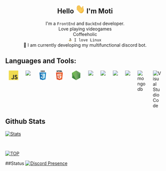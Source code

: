 <div align="center">
<h2> Hello <img src="https://github.com/ABSphreak/ABSphreak/blob/master/gifs/Hi.gif" width="30px"> I'm Moti</h2>
</div>

<div align="center" width="300">
 I'm a  <code>FrontEnd</code> and  <code>BackEnd</code> developer.
 <br>
 Love playing videogames
 <br>
 Coffeeholic
 <br>
 <code><img height="10" src="https://raw.githubusercontent.com/github/explore/80688e429a7d4ef2fca1e82350fe8e3517d3494d/topics/linux/linux.png"> I love Linux</code> 
 <br>
 👯 I am currently developing my multifunctional discord bot.
</div>
 
## Languages and Tools:
<div style="display: flex; justify-content: space-around;">

<img height="30" src="https://raw.githubusercontent.com/github/explore/80688e429a7d4ef2fca1e82350fe8e3517d3494d/topics/javascript/javascript.png">
 
<img height="30" src="https://rodanava.neocities.org/proyectofinal/imagenes/java.jpg">
 
<img height="30" src="https://raw.githubusercontent.com/github/explore/80688e429a7d4ef2fca1e82350fe8e3517d3494d/topics/css/css.png">

<img height="30" src="https://raw.githubusercontent.com/github/explore/80688e429a7d4ef2fca1e82350fe8e3517d3494d/topics/html/html.png">

<img height="30" src="https://raw.githubusercontent.com/github/explore/80688e429a7d4ef2fca1e82350fe8e3517d3494d/topics/nodejs/nodejs.png">
 
 <img height="30" src="https://upload.wikimedia.org/wikipedia/commons/thumb/5/59/Visual_Studio_Icon_2019.svg/1200px-Visual_Studio_Icon_2019.svg.png">
 
 <img height="30" src="https://www.gstatic.com/devrel-devsite/prod/ved68c5b45247708d39b942409c0b0cad28e05b5ea44da81f3513279ef6e829a1/firebase/images/touchicon-180.png">
 
<img height="30" src="https://upload.wikimedia.org/wikipedia/commons/thumb/c/c3/Python-logo-notext.svg/1200px-Python-logo-notext.svg.png">

<img height="30" src="https://cdn.worldvectorlogo.com/logos/typescript.svg">
   
<img align="left" alt="mongodb" width="26px" src="https://imgur.com/xN5cFRr.png" />
   
<img align="left" alt="Visual Studio Code" width="26px" src="https://i.imgur.com/LwSdAlE.png" />

</div>

## Github Stats
[![Stats](https://github-readme-stats.vercel.app/api?username=motiiii&count_private=true&include_all_commits=true&show_icons=truecount_private=true&layout=compact&theme=dark&hide_border=true&bg_color=1a1c1f&border_radius=10&custom_title=Estad%C3%ADsticas)](https://github.com/motiiii)

<br />

[![TOP](https://github-readme-stats.vercel.app/api/top-langs/?username=motiiii&langs_count=10&include_all_commits=true&show_icons=truecount_private=true&layout=compact&theme=dark&hide_border=true&bg_color=1a1c1f&border_radius=10&custom_title=Lenguajes%20m%C3%A1s%20usados)](https://github.com/motiiii)

##Status
[![Discord Presence](https://lanyard.cnrad.dev/api/802519915851546645
                            )](https://discord.com/users/802519915851546645)

